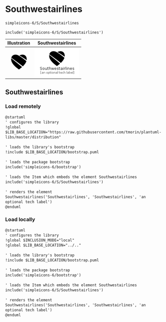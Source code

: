 # Southwestairlines


```text
simpleicons-6/S/Southwestairlines
```

```text
include('simpleicons-6/S/Southwestairlines')
```



| Illustration | Southwestairlines |
| :---: | :---: |
| ![illustration for Illustration](../../simpleicons-6/S/Southwestairlines.png) | ![illustration for Southwestairlines](../../simpleicons-6/S/Southwestairlines.Local.png) |




## Southwestairlines

### Load remotely
```plantuml
@startuml
' configures the library
!global $LIB_BASE_LOCATION="https://raw.githubusercontent.com/tmorin/plantuml-libs/master/distribution"

' loads the library's bootstrap
!include $LIB_BASE_LOCATION/bootstrap.puml

' loads the package bootstrap
include('simpleicons-6/bootstrap')

' loads the Item which embeds the element Southwestairlines
include('simpleicons-6/S/Southwestairlines')

' renders the element
Southwestairlines('Southwestairlines', 'Southwestairlines', 'an optional tech label')
@enduml
```

### Load locally
```plantuml
@startuml
' configures the library
!global $INCLUSION_MODE="local"
!global $LIB_BASE_LOCATION="../.."

' loads the library's bootstrap
!include $LIB_BASE_LOCATION/bootstrap.puml

' loads the package bootstrap
include('simpleicons-6/bootstrap')

' loads the Item which embeds the element Southwestairlines
include('simpleicons-6/S/Southwestairlines')

' renders the element
Southwestairlines('Southwestairlines', 'Southwestairlines', 'an optional tech label')
@enduml
```

